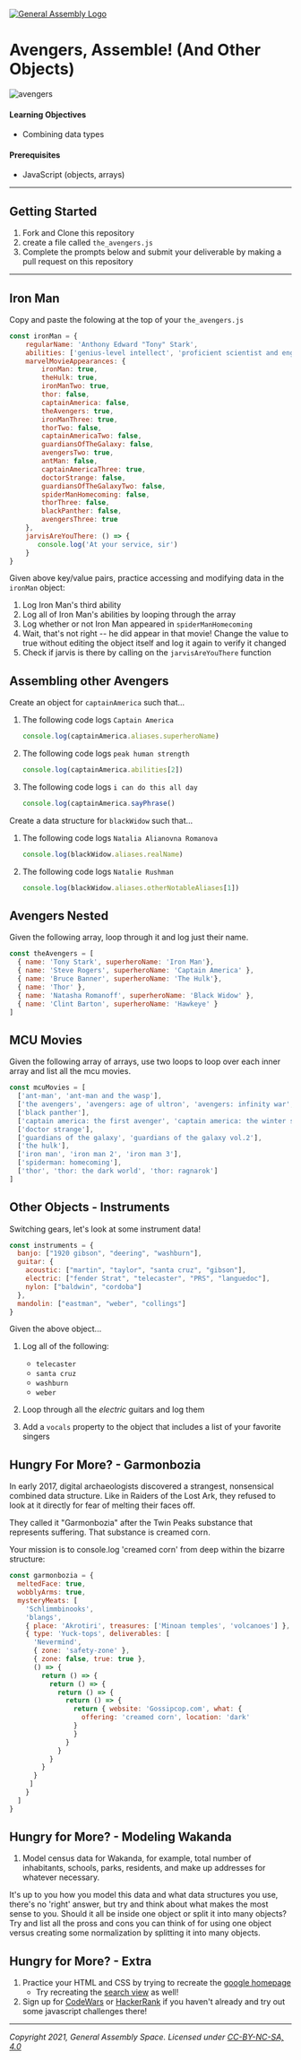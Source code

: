 [![General Assembly Logo](https://camo.githubusercontent.com/1a91b05b8f4d44b5bbfb83abac2b0996d8e26c92/687474703a2f2f692e696d6775722e636f6d2f6b6538555354712e706e67)](https://generalassemb.ly/education/web-development-immersive)

# Avengers, Assemble! (And Other Objects)

![avengers](https://imgur.com/wd9dzYu.png)

#### Learning Objectives

- Combining data types

#### Prerequisites

- JavaScript (objects, arrays)

---

## Getting Started

1. Fork and Clone this repository
2. create a file called `the_avengers.js` 
3. Complete the prompts below and submit your deliverable by making a pull request on this repository

---

## Iron Man 

Copy and paste the folowing at the top of your `the_avengers.js` 

```javascript
const ironMan = {
    regularName: 'Anthony Edward "Tony" Stark',
    abilities: ['genius-level intellect', 'proficient scientist and engineer', 'powered armor suit'],
    marvelMovieAppearances: {
        ironMan: true,
        theHulk: true,
        ironManTwo: true,
        thor: false,
        captainAmerica: false,
        theAvengers: true,
        ironManThree: true,
        thorTwo: false,
        captainAmericaTwo: false,
        guardiansOfTheGalaxy: false,
        avengersTwo: true,
        antMan: false,
        captainAmericaThree: true,
        doctorStrange: false,
        guardiansOfTheGalaxyTwo: false,
        spiderManHomecoming: false,
        thorThree: false,
        blackPanther: false,
        avengersThree: true
    },
    jarvisAreYouThere: () => {
       console.log('At your service, sir')
    }
}
```
Given above key/value pairs, practice accessing and modifying data in the `ironMan` object:

1. Log Iron Man's third ability
1. Log all of Iron Man's abilities by looping through the array
1. Log whether or not Iron Man appeared in `spiderManHomecoming`
1. Wait, that's not right -- he did appear in that movie! Change the value to true without editing the object itself and log it again to verify it changed
1. Check if jarvis is there by calling on the `jarvisAreYouThere` function 

## Assembling other Avengers 

Create an object for `captainAmerica` such that...

1. The following code logs `Captain America`

    ```javascript
    console.log(captainAmerica.aliases.superheroName)
    ```

1. The following  code logs `peak human strength`

    ```javascript
    console.log(captainAmerica.abilities[2])
    ```

1. The following code logs `i can do this all day`

    ```javascript
    console.log(captainAmerica.sayPhrase()
    ```

Create a data structure for `blackWidow` such that... 

1. The following code logs `Natalia Alianovna Romanova` 
    
    ```javascript
    console.log(blackWidow.aliases.realName)
    ```
    
1. The following code logs `Natalie Rushman` 
    
     ```javascript
    console.log(blackWidow.aliases.otherNotableAliases[1])
    ```

## Avengers Nested 

Given the following array, loop through it and log just their name. 

```javascript
const theAvengers = [
  { name: 'Tony Stark', superheroName: 'Iron Man'},
  { name: 'Steve Rogers', superheroName: 'Captain America' },
  { name: 'Bruce Banner', superheroName: 'The Hulk'},
  { name: 'Thor' },
  { name: 'Natasha Romanoff', superheroName: 'Black Widow' },
  { name: 'Clint Barton', superheroName: 'Hawkeye' }
]
```

## MCU Movies 

Given the following array of arrays, use two loops to loop over each inner array and list all the mcu movies.

```javascript
const mcuMovies = [
  ['ant-man', 'ant-man and the wasp'],
  ['the avengers', 'avengers: age of ultron', 'avengers: infinity war', 'avengers: end game'],
  ['black panther'],
  ['captain america: the first avenger', 'captain america: the winter soldier', 'captain america: civil war'],
  ['doctor strange'],
  ['guardians of the galaxy', 'guardians of the galaxy vol.2'],
  ['the hulk'],
  ['iron man', 'iron man 2', 'iron man 3'],
  ['spiderman: homecoming'],
  ['thor', 'thor: the dark world', 'thor: ragnarok']
]
```

## Other Objects - Instruments 

Switching gears, let's look at some instrument data! 

```javascript 
const instruments = {
  banjo: ["1920 gibson", "deering", "washburn"],
  guitar: {
    acoustic: ["martin", "taylor", "santa cruz", "gibson"],
    electric: ["fender Strat", "telecaster", "PRS", "languedoc"],
    nylon: ["baldwin", "cordoba"]
  },
  mandolin: ["eastman", "weber", "collings"]
}
```

Given the above object...

1.  Log all of the following: 

    - `telecaster`
    - `santa cruz`
    - `washburn`
    - `weber`

1. Loop through all the _electric_ guitars and log them

1. Add a `vocals` property to the object that includes a list of your favorite singers 

## Hungry For More? - Garmonbozia 

In early 2017, digital archaeologists discovered a strangest, nonsensical combined data structure. Like in Raiders of the Lost Ark, they refused to look at it directly for fear of melting their faces off.

They called it "Garmonbozia" after the Twin Peaks substance that represents suffering. That substance is creamed corn.

Your mission is to console.log 'creamed corn' from deep within the bizarre structure:

```javascript
const garmonbozia = {
  meltedFace: true,
  wobblyArms: true,
  mysteryMeats: [
    'Schlimmbinooks',
    'blangs',
    { place: 'Akrotiri', treasures: ['Minoan temples', 'volcanoes'] },
    { type: 'Yuck-tops', deliverables: [
      'Nevermind',
      { zone: 'safety-zone' },
      { zone: false, true: true },
      () => {
        return () => {
          return () => {
            return () => {
              return () => {
                return { website: 'Gossipcop.com', what: {
                  offering: 'creamed corn', location: 'dark'
                }
                }
              }
            }
          }
        }
      }
     ]
    }
  ]
}

```

## Hungry for More? - Modeling Wakanda 

1. Model census data for Wakanda, for example, total number of inhabitants, schools, parks, residents, and make up addresses for whatever necessary. 

It's up to you how you model this data and what data structures you use, there's no 'right' answer, but try and think about what makes the most sense to you. Should it all be inside one object or split it into many objects? Try and list all the pross and cons you can think of for using one object versus creating some normalization by splitting it into many objects. 

## Hungry for More? - Extra  

1. Practice your HTML and CSS by trying to recreate the [google homepage](https://www.google.com/)
    - Try recreating the [search view](https://www.google.com/search?ei=htwXXNXTKs6C_wSxm6rgBA&q=hello+world&oq=hello+world) as well! 
1. Sign up for [CodeWars](https://www.codewars.com/) or [HackerRank](https://www.hackerrank.com/) if you haven't already and try out some javascript challenges there! 

---

*Copyright 2021, General Assembly Space. Licensed under [CC-BY-NC-SA, 4.0](https://creativecommons.org/licenses/by-nc-sa/4.0/)*
